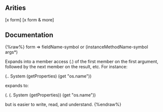 ## Arities
[x form]
[x form & more]

## Documentation
{%raw%}
form => fieldName-symbol or (instanceMethodName-symbol args*)

  Expands into a member access (.) of the first member on the first
  argument, followed by the next member on the result, etc. For
  instance:

  (.. System (getProperties) (get "os.name"))

  expands to:

  (. (. System (getProperties)) (get "os.name"))

  but is easier to write, read, and understand.
{%endraw%}
